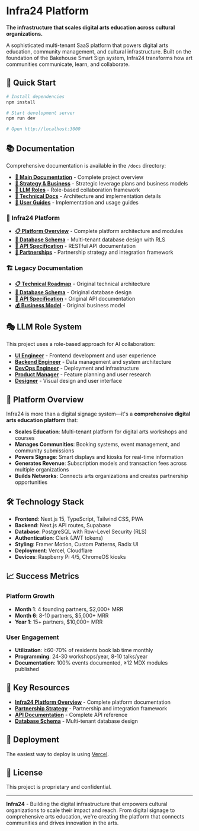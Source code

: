 # Infra24 Platform

**The infrastructure that scales digital arts education across cultural organizations.**

A sophisticated multi-tenant SaaS platform that powers digital arts education, community management, and cultural infrastructure. Built on the foundation of the Bakehouse Smart Sign system, Infra24 transforms how art communities communicate, learn, and collaborate.

## 🚀 Quick Start

```bash
# Install dependencies
npm install

# Start development server
npm run dev

# Open http://localhost:3000
```

## 📚 Documentation

Comprehensive documentation is available in the `/docs` directory:

- **[📖 Main Documentation](/docs/README.md)** - Complete project overview
- **[🎯 Strategy & Business](/docs/strategy/)** - Strategic leverage plans and business models
- **[👥 LLM Roles](/docs/roles/)** - Role-based collaboration framework
- **[🔧 Technical Docs](/docs/technical/)** - Architecture and implementation details
- **[📖 User Guides](/docs/user-guides/)** - Implementation and usage guides

### 🚀 **Infra24 Platform**

- **[📋 Platform Overview](/docs/INFRA24_PLATFORM.md)** - Complete platform architecture and modules
- **[💾 Database Schema](/docs/technical/INFRA24_DATABASE_SCHEMA.sql)** - Multi-tenant database design with RLS
- **[🔌 API Specification](/docs/technical/INFRA24_API_SPECIFICATION.md)** - RESTful API documentation
- **[🤝 Partnerships](/docs/strategy/INFRA24_PARTNERSHIPS.md)** - Partnership strategy and integration framework

### 🏗️ **Legacy Documentation**

- **[📋 Technical Roadmap](/docs/technical/CULTURAL_INFRASTRUCTURE_ROADMAP.md)** - Original technical architecture
- **[💾 Database Schema](/docs/technical/DATABASE_SCHEMA.sql)** - Original database design
- **[🔌 API Specification](/docs/technical/API_SPECIFICATION.md)** - Original API documentation
- **[💰 Business Model](/docs/strategy/BUSINESS_MODEL.md)** - Original business model

## 🎭 LLM Role System

This project uses a role-based approach for AI collaboration:

- **[UI Engineer](/docs/roles/UI_ENGINEER.md)** - Frontend development and user experience
- **[Backend Engineer](/docs/roles/BACKEND_ENGINEER.md)** - Data management and system architecture
- **[DevOps Engineer](/docs/roles/DEVOPS_ENGINEER.md)** - Deployment and infrastructure
- **[Product Manager](/docs/roles/PRODUCT_MANAGER.md)** - Feature planning and user research
- **[Designer](/docs/roles/DESIGNER.md)** - Visual design and user interface

## 🎯 Platform Overview

Infra24 is more than a digital signage system—it's a **comprehensive digital arts education platform** that:

- **Scales Education**: Multi-tenant platform for digital arts workshops and courses
- **Manages Communities**: Booking systems, event management, and community submissions
- **Powers Signage**: Smart displays and kiosks for real-time information
- **Generates Revenue**: Subscription models and transaction fees across multiple organizations
- **Builds Networks**: Connects arts organizations and creates partnership opportunities

## 🛠️ Technology Stack

- **Frontend**: Next.js 15, TypeScript, Tailwind CSS, PWA
- **Backend**: Next.js API routes, Supabase
- **Database**: PostgreSQL with Row-Level Security (RLS)
- **Authentication**: Clerk (JWT tokens)
- **Styling**: Framer Motion, Custom Patterns, Radix UI
- **Deployment**: Vercel, Cloudflare
- **Devices**: Raspberry Pi 4/5, ChromeOS kiosks

## 📈 Success Metrics

### Platform Growth
- **Month 1**: 4 founding partners, $2,000+ MRR
- **Month 6**: 8-10 partners, $5,000+ MRR  
- **Year 1**: 15+ partners, $10,000+ MRR

### User Engagement
- **Utilization**: ≥60-70% of residents book lab time monthly
- **Programming**: 24-30 workshops/year, 8-10 talks/year
- **Documentation**: 100% events documented, ≥12 MDX modules published

## 🔗 Key Resources

- **[Infra24 Platform Overview](/docs/INFRA24_PLATFORM.md)** - Complete platform documentation
- **[Partnership Strategy](/docs/strategy/INFRA24_PARTNERSHIPS.md)** - Partnership and integration framework
- **[API Documentation](/docs/technical/INFRA24_API_SPECIFICATION.md)** - Complete API reference
- **[Database Schema](/docs/technical/INFRA24_DATABASE_SCHEMA.sql)** - Multi-tenant database design

## 🚀 Deployment

The easiest way to deploy is using [Vercel](https://vercel.com/new?utm_medium=default-template&filter=next.js&utm_source=create-next-app&utm_campaign=create-next-app-readme).

## 📄 License

This project is proprietary and confidential.

---

**Infra24** - Building the digital infrastructure that empowers cultural organizations to scale their impact and reach. From digital signage to comprehensive arts education, we're creating the platform that connects communities and drives innovation in the arts.
